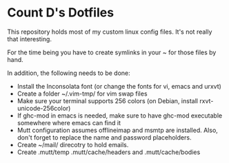 Count D's Dotfiles
==================

This repository holds most of my custom linux config files. It's not really that interesting.

For the time being you have to create symlinks in your ~ for those files by hand.

In addition, the following needs to be done:
* Install the Inconsolata font (or change the fonts for vi, emacs and urxvt)
* Create a folder ~/.vim-tmp/ for vim swap files
* Make sure your terminal supports 256 colors (on Debian, install rxvt-unicode-256color)
* If ghc-mod in emacs is needed, make sure to have ghc-mod executable somewhere where emacs can find it
* Mutt configuration assumes offlineimap and msmtp are installed. Also, don't forget to replace the name and password placeholders.
* Create ~/mail/ direcotry to hold emails.
* Create .mutt/temp .mutt/cache/headers and .mutt/cache/bodies
